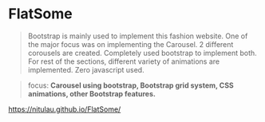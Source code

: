 # FlatSome
>Bootstrap is mainly used to implement this fashion website.
>One of the major focus was on implementing the Carousel. 2 different corousels are created. Completely used bootstrap to implement both.
>For rest of the sections, different variety of animations are implemented.
>Zero javascript used.

>focus: **Carousel using bootstrap, Bootstrap grid system, CSS animations, other Bootstrap features.**


https://nitulau.github.io/FlatSome/
